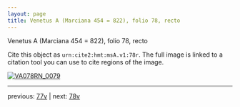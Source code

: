 ```yaml
---
layout: page
title: Venetus A (Marciana 454 = 822), folio 78, recto
---
```


Venetus A (Marciana 454 = 822), folio 78, recto

Cite this object as `urn:cite2:hmt:msA.v1:78r`.  The full image is linked to a citation tool you can use to cite regions of the image.

[![VA078RN_0079](http://www.homermultitext.org/iipsrv?IIIF=/project/homer/pyramidal/deepzoom/hmt/vaimg/2017a/VA078RN_0079.tif/full/800,/0/default.jpg)](http://www.homermultitext.org/ict2/?urn=urn:cite2:hmt:vaimg.2017a:VA078RN_0079) 

---

previous:  [77v](../77v/) | next: [78v](../78v/)